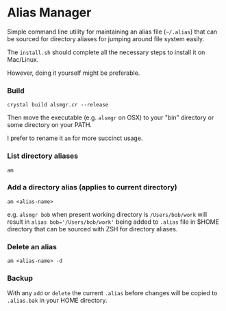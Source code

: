 Alias Manager
=================

Simple command line utility for maintaining an alias file (`~/.alias`) that can
be sourced for directory aliases for jumping around file system easily.

The `install.sh` should complete all the necessary steps to install it on Mac/Linux.

However, doing it yourself might be preferable.


### Build

`crystal build alsmgr.cr --release`

Then move the executable (e.g. `alsmgr` on OSX) to your "bin" directory or some directory on your PATH.

I prefer to rename it `am` for more succinct usage.


### List directory aliases

`am`


### Add a directory alias (applies to current directory)

`am <alias-name>`

e.g. `alsmgr bob` when present working directory is `/Users/bob/work`
will result in `alias bob='/Users/bob/work'` being added to `.alias`
file in $HOME directory that can be sourced with ZSH for directory
aliases.


### Delete an alias

`am <alias-name> -d`


### Backup

With any `add` or `delete` the current `.alias` before changes will be copied to `.alias.bak`
in your HOME directory.